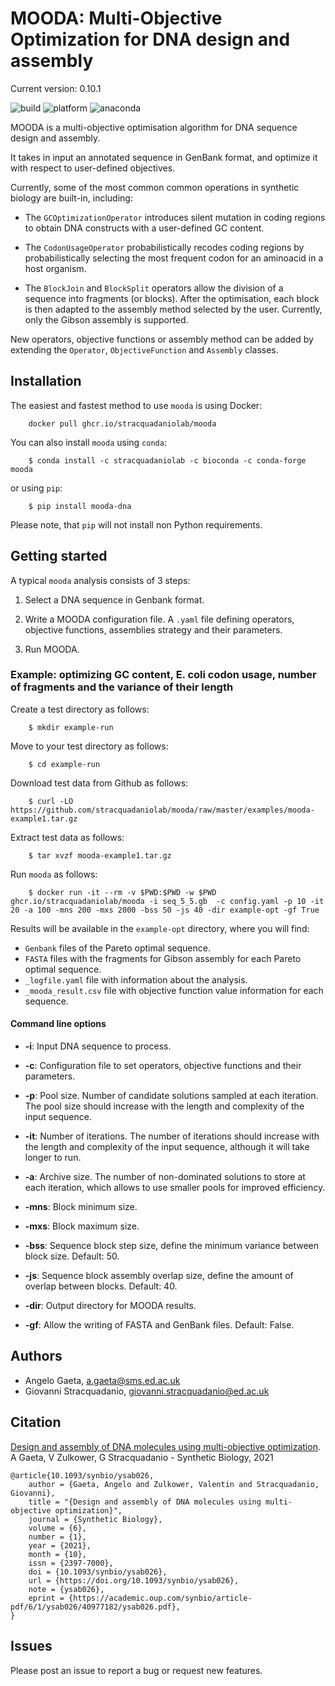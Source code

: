 # MOODA: Multi-Objective Optimization for DNA design and assembly

Current version: 0.10.1

![build](https://github.com/stracquadaniolab/mooda/workflows/release/badge.svg)
![platform](https://anaconda.org/stracquadaniolab/mooda/badges/platforms.svg)
![anaconda](https://anaconda.org/stracquadaniolab/mooda/badges/version.svg)

MOODA is a multi-objective optimisation algorithm for DNA sequence design and assembly.

It takes in input an annotated sequence in GenBank format, and optimize it with
respect to user-defined objectives.

Currently, some of the most common common operations in synthetic biology are
built-in, including:

- The `GCOptimizationOperator` introduces silent mutation in coding regions to
  obtain DNA constructs with a user-defined GC content.

- The `CodonUsageOperator` probabilistically recodes coding regions by
  probabilistically selecting the most frequent codon for an aminoacid in a host
  organism.

- The `BlockJoin` and `BlockSplit` operators allow the division of a sequence
  into fragments (or blocks). After the optimisation, each block is then adapted
  to the assembly method selected by the user. Currently, only the Gibson
  assembly is supported.

New operators, objective functions or assembly method can be added by extending
the `Operator`, `ObjectiveFunction` and `Assembly` classes.

## Installation

The easiest and fastest method to use `mooda` is using Docker:

```
    docker pull ghcr.io/stracquadaniolab/mooda
```

You can also install `mooda` using `conda`:

```
    $ conda install -c stracquadaniolab -c bioconda -c conda-forge mooda
```

or using `pip`:

```
    $ pip install mooda-dna
```

Please note, that `pip` will not install non Python requirements.

## Getting started

A typical `mooda` analysis consists of 3 steps:

1. Select a DNA sequence in Genbank format.

2. Write a MOODA configuration file. A `.yaml` file defining operators,
   objective functions, assemblies strategy and their parameters.

3. Run MOODA.

### Example: optimizing GC content, E. coli codon usage, number of fragments and the variance of their length

Create a test directory as follows:

```
    $ mkdir example-run
```

Move to your test directory as follows:

```
    $ cd example-run
```

Download test data from Github as follows:

```
    $ curl -LO https://github.com/stracquadaniolab/mooda/raw/master/examples/mooda-example1.tar.gz
```

Extract test data as follows:

```
    $ tar xvzf mooda-example1.tar.gz
```

Run `mooda` as follows:

```
    $ docker run -it --rm -v $PWD:$PWD -w $PWD ghcr.io/stracquadaniolab/mooda -i seq_5_5.gb  -c config.yaml -p 10 -it 20 -a 100 -mns 200 -mxs 2000 -bss 50 -js 40 -dir example-opt -gf True
```

Results will be available in the `example-opt` directory, where you will find:

- `Genbank` files of the Pareto optimal sequence.
- `FASTA` files with the fragments for Gibson assembly for each Pareto optimal
  sequence.
- `_logfile.yaml` file with information about the analysis.
- `_mooda_result.csv` file with objective function value information for each
  sequence.

#### Command line options

- **-i**: Input DNA sequence to process.

- **-c**: Configuration file to set operators, objective functions and their
  parameters.

- **-p**: Pool size. Number of candidate solutions sampled at each iteration.
  The pool size should increase with the length and complexity of the input
  sequence.

- **-it**: Number of iterations.  The number of iterations should increase with
  the length and complexity of the input sequence, although it will take longer
  to run.

- **-a**: Archive size. The number of non-dominated solutions to store at each
  iteration, which allows to use smaller pools for improved efficiency.

- **-mns**: Block minimum size.

- **-mxs**: Block maximum size.

- **-bss**: Sequence block step size, define the minimum variance between block
  size. Default: 50.

- **-js**: Sequence block assembly overlap size, define the amount of overlap
  between blocks. Default: 40.

- **-dir**: Output directory for MOODA results.

- **-gf**: Allow the writing of FASTA and GenBank files. Default: False.

## Authors

- Angelo Gaeta, a.gaeta@sms.ed.ac.uk
- Giovanni Stracquadanio, giovanni.stracquadanio@ed.ac.uk

## Citation

[Design and assembly of DNA molecules using multi-objective optimization](https://academic.oup.com/synbio/article-abstract/6/1/ysab026/6387748).
A Gaeta, V Zulkower, G Stracquadanio - Synthetic Biology, 2021

```
@article{10.1093/synbio/ysab026,
    author = {Gaeta, Angelo and Zulkower, Valentin and Stracquadanio, Giovanni},
    title = "{Design and assembly of DNA molecules using multi-objective optimization}",
    journal = {Synthetic Biology},
    volume = {6},
    number = {1},
    year = {2021},
    month = {10},
    issn = {2397-7000},
    doi = {10.1093/synbio/ysab026},
    url = {https://doi.org/10.1093/synbio/ysab026},
    note = {ysab026},
    eprint = {https://academic.oup.com/synbio/article-pdf/6/1/ysab026/40977182/ysab026.pdf},
}
```

## Issues

Please post an issue to report a bug or request new features.
